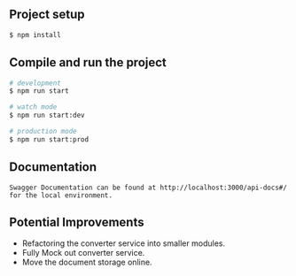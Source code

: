 ## Project setup

```bash
$ npm install
```

## Compile and run the project

```bash
# development
$ npm run start

# watch mode
$ npm run start:dev

# production mode
$ npm run start:prod
```

## Documentation

```
Swagger Documentation can be found at http://localhost:3000/api-docs#/ for the local environment.
```

## Potential Improvements
- Refactoring the converter service into smaller modules.
- Fully Mock out converter service.
- Move the document storage online.